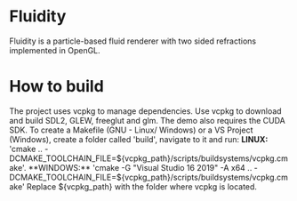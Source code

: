 # Fluidity
Fluidity is a particle-based fluid renderer with two sided refractions implemented in OpenGL.

# How to build
The project uses vcpkg to manage dependencies. 
Use vcpkg to download and build SDL2, GLEW, freeglut and glm. The demo also requires the CUDA SDK.
To create a Makefile (GNU - Linux/ Windows) or a VS Project (Windows), create a folder called 'build', navigate to it and run: 
**LINUX:** 'cmake .. -DCMAKE_TOOLCHAIN_FILE=${vcpkg_path}/scripts/buildsystems/vcpkg.cmake'. 
**WINDOWS:** 'cmake -G "Visual Studio 16 2019" -A x64 .. -DCMAKE_TOOLCHAIN_FILE=${vcpkg_path}/scripts/buildsystems/vcpkg.cmake' 
Replace ${vcpkg_path} with the folder where vcpkg is located.
